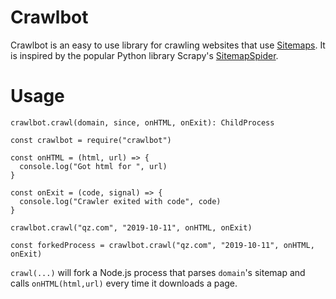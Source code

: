 # Crawlbot

Crawlbot is an easy to use library for crawling websites that use [Sitemaps](https://www.sitemaps.org/). It is inspired by the popular Python library Scrapy's [SitemapSpider](https://docs.scrapy.org/en/latest/topics/spiders.html#sitemapspider).

# Usage
`crawlbot.crawl(domain, since, onHTML, onExit): ChildProcess`
```
const crawlbot = require("crawlbot")

const onHTML = (html, url) => {
  console.log("Got html for ", url)
}

const onExit = (code, signal) => {
  console.log("Crawler exited with code", code)
}

crawlbot.crawl("qz.com", "2019-10-11", onHTML, onExit)

const forkedProcess = crawlbot.crawl("qz.com", "2019-10-11", onHTML, onExit)
```
`crawl(...)` will fork a Node.js process that parses `domain`'s sitemap and calls `onHTML(html,url)` every time it downloads a page.